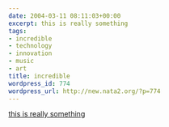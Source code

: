 ```yaml
---
date: 2004-03-11 08:11:03+00:00
excerpt: this is really something
tags:
- incredible
- technology
- innovation
- music
- art
title: incredible
wordpress_id: 774
wordpress_url: http://new.nata2.org/?p=774
---
```


<a href="http://www.tokyoplastic.com/drummachine.html">this is really something</a>